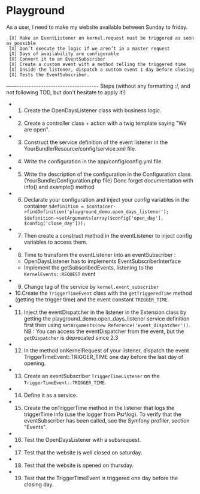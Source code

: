 Playground
==========

As a user, I need to make my website available between Sunday to friday.

     [X] Make an EventListener on kernel.request must be triggered as soon as possible
     [X] Don’t execute the logic if we aren’t in a master request 
     [X] Days of availability are configurable
     [X] Convert it to an EventSubscriber 
     [X] Create a custom event with a method telling the triggered time
     [X] Inside the listener, dispatch a custom event 1 day before closing 
     [X] Tests the EventSubscriber. 


——----------------------------------
Steps (without any formatting :/, and not following TDD, but don't hesitate to apply it!)

- 1. Create the OpenDaysListener class with business logic.
- 2. Create a controller class + action with a twig template saying "We are open".
- 3. Construct the service definition of the event listener in the YourBundle/Resource/config/service.xml file.
- 4. Write the configuration in the app/config/config.yml file.
- 5. Write the description of the configuration in the Configuration class (YourBundle/Configuration.php file)
  Donc forget documentation with info() and example() method
- 6. Declarate your configuration and inject your config variables in the container
  `$definition = $container->findDefinition('playground_demo.open_days_listener');`
  `$definition->setArguments(array($config['open_day'], $config['close_day']));`
- 7. Then create a construct method in the eventListener to inject config variables to access them.
- 8. Time to transform the eventListener into an eventSubscriber :
    - OpenDaysListener has to implements EventSubscriberInterface
    - Implement the getSubscribedEvents, listening to the `KernelEvents::REQUEST` event
- 9. Change tag of the service by `kernel.event_subscriber`
- 10.Create the `TriggerTimeEvent` class with the `getTriggeredTime` method (getting the trigger time) and the event constant `TRIGGER_TIME`.
- 11. Inject the eventDispatcher in the listener in the Extension class by getting the  playground_demo.open_days_listener service definition first then using `setArguments(new Reference('event_dispatcher'))`.
    NB : You can access the eventDispatcher from the event, but the `getDispatcher` is deprecated since 2.3
- 12. In the method onKernelRequest of your listener, dispatch the event TriggerTimeEvent::TRIGGER_TIME one day before the last day of opening.
- 13. Create an eventSubscriber `TriggerTimeListener` on the `TriggerTimeEvent::TRIGGER_TIME`.
- 14. Define it as a service.
- 15. Create the onTriggerTime method in the listener that logs the triggerTime info (use the logger from Psr\log).
    To verify that the eventSubscriber has been called, see the Symfony profiler, section "Events".
- 16. Test the OpenDaysListener with a subsrequest.
- 17. Test that the website is well closed on saturday.
- 18. Test that the website is opened on thursday.
- 19. Test that the TriggerTimeEvent is triggered one day before the closing day.
